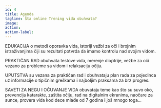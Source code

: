 ```yaml
---
id: 4
title: Agenda
tagline: Šta online Trening vida obuhvata?
image:
action:
action-label:
---
```

EDUKACIJA o metodi oporavka vida, istoriji vežbi za oči i brojnim istraživanjima čiji su rezultati potvrda da imamo kontrolu nad svojim vidom.

PRAKTIČAN RAD obuhvata testove vida, merenje dioptrije, vežbe za oči vezano za probleme sa vidom i relaksaciju očiju.

UPUTSTVA su vezana za praktičan rad i obuhvataju plan rada za pojedinca uz informacije o tipičnim greškama i najboljim praksama za brz progres.

SAVETI ZA NEGU I OČUVANJE VIDA obuvataju teme kao što su suvo oko, prevencija katarakte, zaštita očiju, rad na digitalnim ekranima, naočare za sunce, provera vida kod dece mlađe od 7 godina i još mnogo toga…
